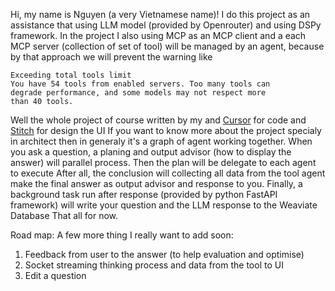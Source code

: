 Hi, my name is Nguyen (a very Vietnamese name)!
I do this project as an assistance that using LLM model (provided by Openrouter) and using DSPy framework.
In the project I also using MCP as an MCP client and a each MCP server (collection of set of tool) will be managed by an agent, because by that approach we will prevent the warning like
```
Exceeding total tools limit
You have 54 tools from enabled servers. Too many tools can
degrade performance, and some models may not respect more
than 40 tools.
```
Well the whole project of course written by my and [Cursor](cursor.com) for code and [Stitch](https://stitch.withgoogle.com/) for design the UI
If you want to know more about the project specialy in architect then in generaly it's a graph of agent working together.
When you ask a question, a planing and output advisor (how to display the answer) will parallel process. Then the plan will be delegate to each agent to execute
After all, the conclusion will collecting all data from the tool agent make the final answer as output advisor and response to you.
Finally, a background task run after response (provided by python FastAPI framework) will write your question and the LLM response to the Weaviate Database
That all for now.

Road map: A few more thing I really want to add soon:
1. Feedback from user to the answer (to help evaluation and optimise)
2. Socket streaming thinking process and data from the tool to UI
3. Edit a question
